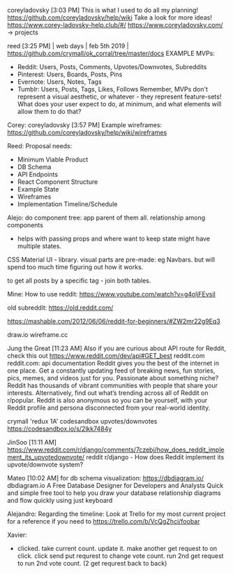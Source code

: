
coreyladovsky [3:03 PM]
This is what I used to do all my planning! https://github.com/coreyladovsky/help/wiki Take a look for more ideas!
https://www.corey-ladovsky-help.club/#/
https://www.coreyladovsky.com/ -> projects


reed [3:25 PM] | web days | feb 5th 2019 |
https://github.com/crymall/ok_corral/tree/master/docs
EXAMPLE MVPs:
- Reddit: Users, Posts, Comments, Upvotes/Downvotes, Subreddits
- Pinterest: Users, Boards, Posts, Pins
- Evernote: Users, Notes, Tags
- Tumblr: Users, Posts, Tags, Likes, Follows
Remember, MVPs don't represent a visual aesthetic, or whatever - they represent feature-sets! What does your user expect to do, at minimum, and what elements will allow them to do that?

Corey: coreyladovsky [3:57 PM]
Example wireframes: https://github.com/coreyladovsky/help/wiki/wireframes

Reed: Proposal needs:
- Minimum Viable Product
- DB Schema
- API Endpoints
- React Component Structure
- Example State
- Wireframes
- Implementation Timeline/Schedule


Alejo:
do component tree:
app parent of them all.
relationship among components
- helps with passing props and where want to keep state
might have multiple states.

CSS
Material UI - library.
visual parts are pre-made: eg Navbars.
but will spend too much time figuring out how it works.

to get all posts by a specific tag - join both tables.

Mine:
How to use reddit:
https://www.youtube.com/watch?v=g4oljFEvsiI

old subreddit:
https://old.reddit.com/

https://mashable.com/2012/06/06/reddit-for-beginners/#ZW2mr22g9Eq3

draw.io
wireframe.cc



Jung the Great [11:23 AM]
Also if you are curious about API route for Reddit, check this out
https://www.reddit.com/dev/api#GET_best
reddit.com
reddit.com: api documentation
Reddit gives you the best of the internet in one place. Get a constantly updating feed of breaking news, fun stories, pics, memes, and videos just for you. Passionate about something niche? Reddit has thousands of vibrant communities with people that share your interests. Alternatively, find out what’s trending across all of Reddit on r/popular. Reddit is also anonymous so you can be yourself, with your Reddit profile and persona disconnected from your real-world identity.



crymall 'redux 1A' codesandbox  upvotes/downvotes
https://codesandbox.io/s/2lkk7484y


JinSoo [11:11 AM]
https://www.reddit.com/r/django/comments/7czebj/how_does_reddit_implement_its_upvotedownvote/
reddit
r/django - How does Reddit implement its upvote/downvote system?


Mateo [10:02 AM]
for db schema visualization:
https://dbdiagram.io/
dbdiagram.io
A Free Database Designer for Developers and Analysts
Quick and simple free tool to help you draw your database relationship diagrams and flow quickly using just keyboard

Alejandro:
Regarding the timeline: Look at Trello for my most current project for a reference if you need to https://trello.com/b/VcQgZhci/foobar

Xavier:
- clicked. take current count. update it. make another get request to
on click. click send put requrest to change vote count.
run 2nd get request to run 2nd vote count. (2 get requrest back to back)
